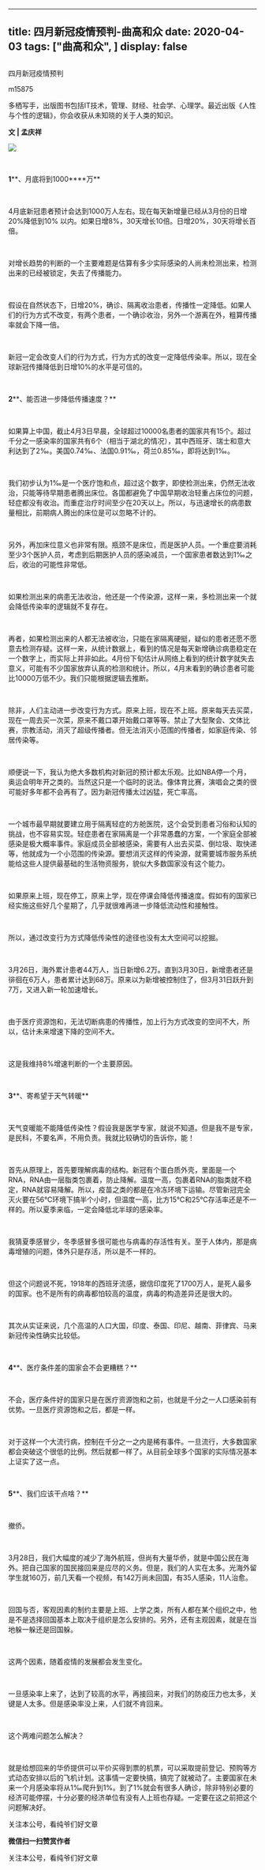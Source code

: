 
---
title:   四月新冠疫情预判-曲高和众
date: 2020-04-03
tags: ["曲高和众", ]
display: false
---


## 



四月新冠疫情预判




m15875




多栖写手，出版图书包括IT技术，管理、财经、社会学、心理学。最近出版《人性与个性的逻辑》，你会收获从未知晓的关于人类的知识。


**文 | 孟庆祥&nbsp;**

<img class="rich_pages" data-ratio="0.562962962962963" data-s="300,640" src="https://mmbiz.qpic.cn/mmbiz_jpg/fxGMiaL5Zj1ianIticnS8BOW6wyMUHEDPUNTXIy3icicFZPxMCFc585UDlhhyAIC5Pj46bBsBLNAFEeAP0m4hF6R9ZA/640?wx_fmt=jpeg" data-type="jpeg" data-w="1080" style=""/>

&nbsp;

**1****、月底将到1000****万**

&nbsp;

4月底新冠患者预计会达到1000万人左右。现在每天新增量已经从3月份的日增20%降低到10% 以内。如果日增8%，30天增长10倍。日增20%，30天将增长百倍。

&nbsp;

对增长趋势的判断的一个主要难题是估算有多少实际感染的人尚未检测出来，检测出来的已经被锁定，失去了传播能力。

&nbsp;

假设在自然状态下，日增20%，确诊、隔离收治患者，传播性一定降低。如果人们的行为方式不改变，有两个患者，一个确诊收治，另外一个游离在外，粗算传播率就会下降一倍。

&nbsp;

新冠一定会改变人们的行为方式，行为方式的改变一定降低传染率。所以，现在全球新冠传播降低到日增10%的水平是可信的。

&nbsp;

**2****、能否进一步降低传播速度？**

&nbsp;

如果算上中国，截止4月3日早晨，全球超过10000名患者的国家共有15个。超过千分之一感染率的国家共有6个（相当于湖北的情况），其中西班牙、瑞士和意大利达到了2‰。美国0.74‰、法国0.91‰，荷兰0.85‰，即将达到1‰。

&nbsp;

我们初步认为1‰是一个医疗饱和点，超过这个数字，即使检测出来，仍然无法收治，只能等待早期患者腾出床位。各国都避免了中国早期收治轻重占床位的问题，轻症都没有收治。而重症治疗时间至少在20天以上。所以，与迅速增长的病患数量相比，前期病人腾出的床位是可以忽略不计的。

&nbsp;

另外，再加床位意义也非常有限。瓶颈不是床位，而是医护人员。一个重症要消耗至少3个医护人员，考虑到后期医护人员的感染减员，一个国家患者数达到1‰之后，收治的可能性非常低。

&nbsp;

如果检测出来的病患无法收治，他还是一个传染源，这样一来，多检测出来一个就会降低传染率的逻辑就不复存在。

&nbsp;

再者，如果检测出来的人都无法被收治，只能在家隔离硬挺，疑似的患者还愿不愿意去检测存疑。这样一来，从统计数据上，看到的情况是每天新增确诊病患稳定在一个数字上，而实际上并非如此。4月份下旬估计从网络上看到的统计数字就失去意义，可能有不少国家放弃认真的检测和统计。所以，4月末看到的确诊患者可能比10000万低不少。我们只能根据逻辑去推断。

&nbsp;

除非，人们主动进一步改变行为方式。原来上班，现在不上班。原来每天去买菜，现在一周去买一次菜，原来不戴口罩开始戴口罩等等。禁止了大型聚会、文体比赛，宗教活动，消灭了超级传播者。但无法消灭小范围的传播者，如家庭传染、邻居传染等。

&nbsp;

顺便说一下，我认为绝大多数机构对新冠的预计都太乐观。比如NBA停一个月，奥运会明年开之类的。当然这只是一个临时的说法。像体育比赛，演唱会之类的很可能好多年都不会再有了。因为新冠传播太过凶猛，死亡率高。

&nbsp;

一个城市最早期就要建立用于隔离轻症的方舱医院，这个会受到患者习俗和认知的挑战，也不容易实现。轻症患者在家隔离是一个非常愚蠢的方案，一个家庭全部被感染是极大概率事件。家庭成员全部被感染，需要有人出去买菜、倒垃圾、取快递等，他就成为一个小范围的传染源。要想消灭这样的传染源，就需要城市服务系统能给这些人提供最基础的生活物资服务，貌似大多数国家没有这个能力。

&nbsp;

如果原来上班，现在停工，原来上学，现在停课会降低传播速度。假如有的国家已经实施这些好几个星期了，几乎就很难再进一步降低流动性和接触性。

&nbsp;

所以，通过改变行为方式降低传染性的途径也没有太大空间可以挖掘。

&nbsp;

3月26日，海外累计患者44万人，当日新增6.2万。直到3月30日，新增患者还是徘徊在6万人，患者累计达到68万。原来以为新增被控制住了，但3月31日跃升到7万，又进入新一轮加速增长。

&nbsp;

由于医疗资源饱和，无法切断病患的传播性，加上行为方式改变的空间不大，所以，估计未来增速下降的空间不大。

&nbsp;

这是我维持8%增速判断的一个主要原因。

&nbsp;

**3****、寄希望于天气转暖**

&nbsp;

天气变暖能不能降低传染性？假设我是医学专家，就说不知道。但是我不是专家，是民科，不要名声，不用负责。我就比较确切的告诉你，能！

&nbsp;

首先从原理上，首先要理解病毒的结构。新冠有个蛋白质外壳，里面是一个RNA，RNA由一层脂类包裹着，防止降解。温度一高，包裹着RNA的脂类就不稳定，RNA就容易降解。所以，疫苗之类的都是在冷冻环境下运输。尽管新冠完全灭火要在56℃环境下搞半个小时，但温度一高，比方15℃和25℃存活率还是不一样的。所以夏季来临，一定会降低北半球的感染率。

&nbsp;

我猜夏季感冒少，冬季感冒多很可能也与病毒的存活性有关。至于人体内，那是病毒增殖的问题，体外只是存活，所以是不一样的。

&nbsp;

但这个问题说不死，1918年的西班牙流感，据信印度死了1700万人，是死人最多的国家。也不是所有的病毒都怕较高的温度，病毒的构造差异还是很大的。

&nbsp;

其次从实证来说，几个高温的人口大国，印度、泰国、印尼、越南、菲律宾、马来新冠传染性确实比较低。

&nbsp;

**4****、医疗条件差的国家会不会更糟糕？**

&nbsp;

不会，医疗条件好的国家只是在医疗资源饱和之前，也就是千分之一人口感染前有优势。一旦医疗资源饱和之后，都是一样。

&nbsp;

对于这样一个大流行病，控制在千分之一之内是稀有事件。一旦流行，大多数国家都会突破这个很低的比例。然后就都一样了。从目前全球多个国家的实际情况基本上证实了这一点。

&nbsp;

**5****、我们应该干点啥？**

&nbsp;

撤侨。

&nbsp;

3月28日，我们大幅度的减少了海外航班，但尚有大量华侨，就是中国公民在海外。把自己国家的国民接回来是应尽的义务。但是，我们的人实在太多。光海外留学生就160万，前几天看一个视频，有142万尚未回国，有35人感染，11人治愈。

&nbsp;

回国与否，客观因素的制约主要是上班、上学之类，所有人都在某个组织之中，他是不是选择回国基本上取决于组织是怎么安排的。另外，还有主观因素，就是在当地躲一躲还是回国躲。

&nbsp;

这两个因素，随着疫情的发展都会发生变化。

&nbsp;

一旦感染率上来了，达到了较高的水平，再接回来，对我们的防疫压力也太多，关键是人太多。但是感染率没上来，人们就不肯回来。

&nbsp;

这个两难问题怎么解决？

&nbsp;

就是给想回来的华侨提供可以平价买得到票的机票，可以采取提前登记、预购等方式动态安排以后的飞机计划。这事情一定要快搞，搞完了就被动了。主要国家在未来一个月感染率将从1‰爬升到1%。到了1%就会有很多人确诊，除非特别必要的经济可能停摆，十分必要的经济单位有没有人上班也存疑。一定要在这之前把这个问题解决好。

关注本公号，看纯爷们好文章


**微信扫一扫赞赏作者**






关注本公号，看纯爷们好文章








